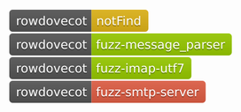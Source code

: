 [![Fuzzing Status Local](docs/rowdovecot/notFind.svg)](https://github.com/)
[![Fuzzing Status Local](docs/rowdovecot/fuzz-message_parser.svg)](https://github.com/)
[![Fuzzing Status Local](docs/rowdovecot/fuzz-imap-utf7.svg)](https://github.com/)
[![Fuzzing Status Local](docs/rowdovecot/fuzz-smtp-server.svg)](https://github.com/)
